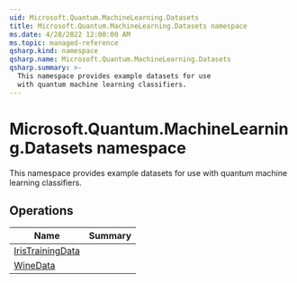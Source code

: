 ```yaml
---
uid: Microsoft.Quantum.MachineLearning.Datasets
title: Microsoft.Quantum.MachineLearning.Datasets namespace
ms.date: 4/28/2022 12:00:00 AM
ms.topic: managed-reference
qsharp.kind: namespace
qsharp.name: Microsoft.Quantum.MachineLearning.Datasets
qsharp.summary: >-
  This namespace provides example datasets for use
  with quantum machine learning classifiers.
---
```


# Microsoft.Quantum.MachineLearning.Datasets namespace

This namespace provides example datasets for use
with quantum machine learning classifiers.


<!-- summaries -->

## Operations

| Name | Summary |
|------|---------|
|[IrisTrainingData](xref:Microsoft.Quantum.MachineLearning.Datasets.IrisTrainingData) | |
|[WineData](xref:Microsoft.Quantum.MachineLearning.Datasets.WineData) | |


<!-- /summaries -->

